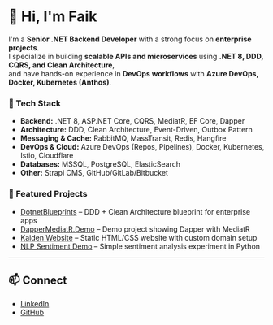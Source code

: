 # 👋 Hi, I'm Faik

I'm a **Senior .NET Backend Developer** with a strong focus on **enterprise projects**.  
I specialize in building **scalable APIs and microservices** using **.NET 8, DDD, CQRS, and Clean Architecture**,  
and have hands-on experience in **DevOps workflows** with **Azure DevOps, Docker, Kubernetes (Anthos)**.

### 🔧 Tech Stack
- **Backend:** .NET 8, ASP.NET Core, CQRS, MediatR, EF Core, Dapper  
- **Architecture:** DDD, Clean Architecture, Event-Driven, Outbox Pattern  
- **Messaging & Cache:** RabbitMQ, MassTransit, Redis, Hangfire  
- **DevOps & Cloud:** Azure DevOps (Repos, Pipelines), Docker, Kubernetes, Istio, Cloudflare  
- **Databases:** MSSQL, PostgreSQL, ElasticSearch  
- **Other:** Strapi CMS, GitHub/GitLab/Bitbucket

### 📌 Featured Projects
- [DotnetBlueprints](https://github.com/Faik442/dotnetblueprints) – DDD + Clean Architecture blueprint for enterprise apps  
- [DapperMediatR.Demo](https://github.com/Faik442/DapperMediatR.Demo) – Demo project showing Dapper with MediatR  
- [Kaiden Website](https://github.com/Faik442/kaiden-website) – Static HTML/CSS website with custom domain setup  
- [NLP Sentiment Demo](https://github.com/Faik442/nlp-sentiment-demo) – Simple sentiment analysis experiment in Python  

---

## 📫 Connect
- [LinkedIn](https://www.linkedin.com/in/faikyucesoy/)  
- [GitHub](https://github.com/Faik442)
